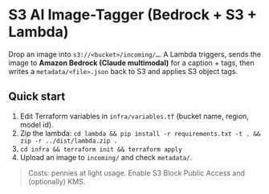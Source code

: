 # S3 AI Image-Tagger (Bedrock + S3 + Lambda)

Drop an image into `s3://<bucket>/incoming/…`. A Lambda triggers, sends the image to **Amazon Bedrock (Claude multimodal)** for a caption + tags, then writes a `metadata/<file>.json` back to S3 and applies S3 object tags.

## Quick start
1. Edit Terraform variables in `infra/variables.tf` (bucket name, region, model id).
2. Zip the lambda: `cd lambda && pip install -r requirements.txt -t . && zip -r ../dist/lambda.zip .`
3. `cd infra && terraform init && terraform apply`
4. Upload an image to `incoming/` and check `metadata/`.

> Costs: pennies at light usage. Enable S3 Block Public Access and (optionally) KMS.

